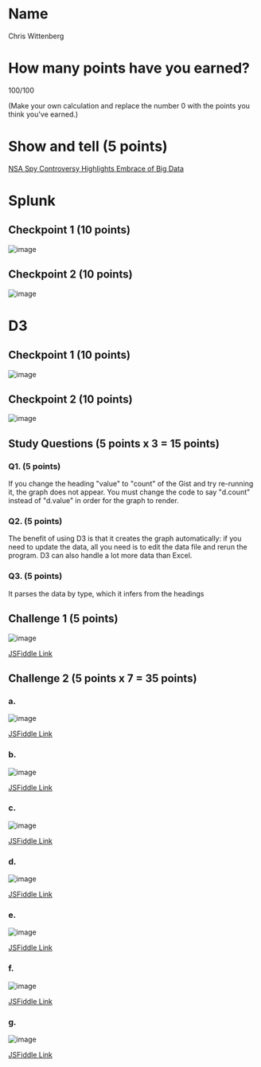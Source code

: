 # Name

Chris Wittenberg

# How many points have you earned?

100/100

(Make your own calculation and replace the number 0 with the points you think you've earned.)

# Show and tell (5 points)

[NSA Spy Controversy Highlights Embrace of Big Data](http://www.huffingtonpost.com/2013/06/12/nsa-big-data_n_3423482.html)

# Splunk

## Checkpoint 1 (10 points)

![image](SplunkCP1.png?raw=true)

## Checkpoint 2 (10 points)

![image](SplunkCP2.png?raw=true)

# D3

## Checkpoint 1 (10 points)

![image](D3CP1.png?raw=true)

## Checkpoint 2 (10 points)

![image](D3CP2.png?raw=true)

## Study Questions (5 points x 3 = 15 points)

### Q1. (5 points)

If you change the heading "value" to "count" of the Gist and try re-running it, the graph does not appear. You must change the code to say "d.count" instead of "d.value" in order for the graph to render.

### Q2. (5 points)

The benefit of using D3 is that it creates the graph automatically: if you need to update the data, all you need is to edit the data file and rerun the program. D3 can also handle a lot more data than Excel. 

### Q3. (5 points)

It parses the data by type, which it infers from the headings


## Challenge 1 (5 points)

![image](Challenge1.png?raw=true)

[JSFiddle Link](http://jsfiddle.net/9vf2an1d/)

## Challenge 2 (5 points x 7 = 35 points)

### a. 

![image](Challenge2a.png?raw=true)

[JSFiddle Link](http://jsfiddle.net/8uhet3y7/)

### b.

![image](Challenge2b.png?raw=true)

[JSFiddle Link](http://jsfiddle.net/de84u5hf/)

### c.

![image](Challenge2c.png?raw=true)

[JSFiddle Link](http://jsfiddle.net/4a4n1kk4/)

### d.

![image](Challenge2d.png?raw=true)

[JSFiddle Link](http://jsfiddle.net/y5bttxz0/)

### e.

![image](Challenge2e.png?raw=true)

[JSFiddle Link](http://jsfiddle.net/p8654mj6/)

### f.

![image](Challenge2f.png?raw=true)

[JSFiddle Link](http://jsfiddle.net/y3kuprt1/)


### g.

![image](Challenge2g.png?raw=true)

[JSFiddle Link](http://jsfiddle.net/1k999go0/)
